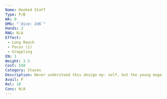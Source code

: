 ```yaml
---
Name: Hooked Staff
Type: P/B
WA: 0
DMG: "`dice: 2d6`"
Hands: 2
RNG: N/A
Effect:
 - Long Reach
 - Focus (1)
 - Grappling
EN: 1
Weight: 3.5
Cost: 550
Category: Staves
Description: Never understood this design my- self, but the young mage I traveled with said it was based off of an old design the mage Alzur used. Turns out Alzur used the hook on the end of the staff to shepherd the beasts he’d make. Imagine his was proba- bly silver but it’s still a useful weap- on for those mages that practice staff fightin’.
Avail: P
Rel: 10
Conc: N/A
---
```

